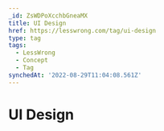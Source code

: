 ```yaml
---
_id: ZsWDPoXcchbGneaMX
title: UI Design
href: https://lesswrong.com/tag/ui-design
type: tag
tags:
  - LessWrong
  - Concept
  - Tag
synchedAt: '2022-08-29T11:04:08.561Z'
---
```

# UI Design

